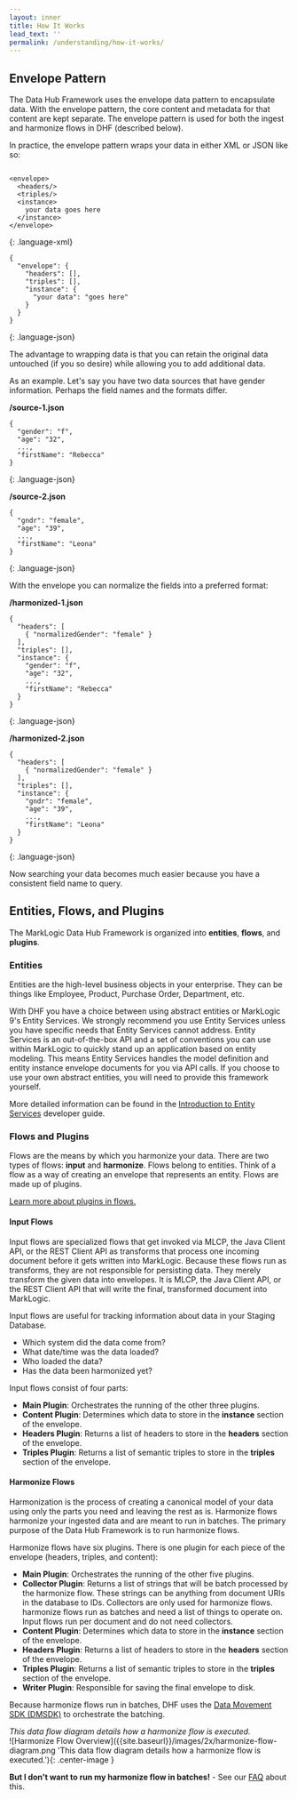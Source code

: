 ```yaml
---
layout: inner
title: How It Works
lead_text: ''
permalink: /understanding/how-it-works/
---
```


## Envelope Pattern
The Data Hub Framework uses the envelope data pattern to encapsulate data. With the envelope pattern, the core content and metadata for that content are kept separate. The envelope pattern is used for both the ingest and harmonize flows in DHF (described below).

In practice, the envelope pattern wraps your data in either XML or JSON like so:

<div class="row">
<div class="col-md-6" markdown="1">

~~~

<envelope>
  <headers/>
  <triples/>
  <instance>
    your data goes here
  </instance>
</envelope>

~~~
{: .language-xml}

</div>
<div class="col-md-6" markdown="1">

~~~
{
  "envelope": {
    "headers": [],
    "triples": [],
    "instance": {
      "your data": "goes here"
    }
  }
}
~~~
{: .language-json}

</div>
</div>

The advantage to wrapping data is that you can retain the original data untouched (if you so desire) while allowing you to add additional data.

As an example. Let's say you have two data sources that have gender information. Perhaps the field names and the formats differ.

<div class="row">
<div class="col-md-6" markdown="1">

**/source-1.json**

~~~
{
  "gender": "f",
  "age": "32",
  ...,
  "firstName": "Rebecca"
}
~~~
{: .language-json}

</div>

<div class="col-md-6" markdown="1">

**/source-2.json**

~~~
{
  "gndr": "female",
  "age": "39",
  ...,
  "firstName": "Leona"
}
~~~
{: .language-json}

</div>
</div>

With the envelope you can normalize the fields into a preferred format:

<div class="row">
<div class="col-md-6" markdown="1">

**/harmonized-1.json**

~~~
{
  "headers": [
    { "normalizedGender": "female" }
  ],
  "triples": [],
  "instance": {
    "gender": "f",
    "age": "32",
    ...,
    "firstName": "Rebecca"
  }
}
~~~
{: .language-json}

</div>

<div class="col-md-6" markdown="1">

**/harmonized-2.json**

~~~
{
  "headers": [
    { "normalizedGender": "female" }
  ],
  "triples": [],
  "instance": {
    "gndr": "female",
    "age": "39",
    ...,
    "firstName": "Leona"
  }
}
~~~
{: .language-json}

</div>
</div>

Now searching your data becomes much easier because you have a consistent field name to query.

## Entities, Flows, and Plugins
The MarkLogic Data Hub Framework is organized into **entities**, **flows**, and **plugins**.

### Entities
Entities are the high-level business objects in your enterprise. They can be things like Employee, Product, Purchase Order, Department, etc.

With DHF you have a choice between using abstract entities or MarkLogic 9's Entity Services. We strongly recommend you use Entity Services unless you have specific needs that Entity Services cannot address. Entity Services is an out-of-the-box API and a set of conventions you can use within MarkLogic to quickly stand up an application based on entity modeling. This means Entity Services handles the model definition and entity instance envelope documents for you via API calls. If you choose to use your own abstract entities, you will need to provide this framework yourself.

More detailed information can be found in the [Introduction to Entity Services](https://docs.marklogic.com/guide/entity-services/intro) developer guide.

### Flows and Plugins
Flows are the means by which you harmonize your data. There are two types of flows: **input** and **harmonize**. Flows belong to entities. Think of a flow as a way of creating an envelope that represents an entity. Flows are made up of plugins.

[Learn more about plugins in flows.](./plugins.md)

#### Input Flows

Input flows are specialized flows that get invoked via MLCP, the Java Client API, or the REST Client API as transforms that process one incoming document before it gets written into MarkLogic. Because these flows run as transforms, they are not responsible for persisting data. They merely transform the given data into envelopes. It is MLCP, the Java Client API, or the REST Client API that will write the final, transformed document into MarkLogic.

Input flows are useful for tracking information about data in your Staging Database.
 - Which system did the data come from?
 - What date/time was the data loaded?
 - Who loaded the data?
 - Has the data been harmonized yet?

Input flows consist of four parts:
- **Main Plugin**: Orchestrates the running of the other three plugins.
- **Content Plugin**: Determines which data to store in the **instance** section of the envelope.
- **Headers Plugin**: Returns a list of headers to store in the **headers** section of the envelope.
- **Triples Plugin**: Returns a list of semantic triples to store in the **triples** section of the envelope.

#### Harmonize Flows

Harmonization is the process of creating a canonical model of your data using only the parts you need and leaving the rest as is. Harmonize flows harmonize your ingested data and are meant to run in batches. The primary purpose of the Data Hub Framework is to run harmonize flows.

Harmonize flows have six plugins. There is one plugin for each piece of the envelope (headers, triples, and content):

- **Main Plugin**: Orchestrates the running of the other five plugins.
- **Collector Plugin**: Returns a list of strings that will be batch processed by the harmonize flow. These strings can be anything from document URIs in the database to IDs. Collectors are only used for harmonize flows. harmonize flows run as batches and need a list of things to operate on. Input flows run per document and do not need collectors.
- **Content Plugin**: Determines which data to store in the **instance** section of the envelope.
- **Headers Plugin**: Returns a list of headers to store in the **headers** section of the envelope.
- **Triples Plugin**: Returns a list of semantic triples to store in the **triples** section of the envelope.
- **Writer Plugin**: Responsible for saving the final envelope to disk.

Because harmonize flows run in batches, DHF uses the [Data Movement SDK (DMSDK)](https://developer.marklogic.com/learn/data-movement-sdk) to orchestrate the batching.
<br>
<div class="text-center" style="font-style: italic">This data flow diagram details how a harmonize flow is executed.</div>
<!--- DHFPROD-646 TODO consistency, update image to reference all plugins above -->
![Harmonize Flow Overview]({{site.baseurl}}/images/2x/harmonize-flow-diagram.png 'This data flow diagram details how a harmonize flow is executed.'){: .center-image }

**But I don't want to run my harmonize flow in batches!** - See our [FAQ](../faqs.md#how-can-i-run-a-harmonize-flow-immediately-for-1-document) about this.
